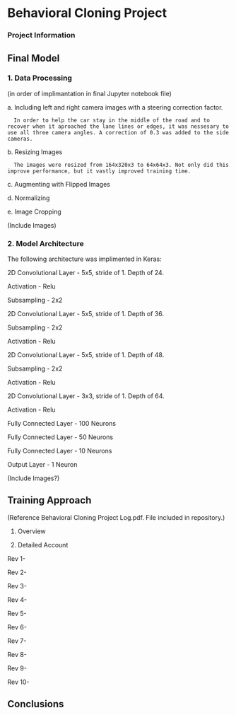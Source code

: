 # Behavioral Cloning Project
### Project Information

## Final Model
### 1. Data Processing 

(in order of implimantation in final Jupyter notebook file)
  
  a. Including left and right camera images with a steering correction factor.
  
      In order to help the car stay in the middle of the road and to recover when it aproached the lane lines or edges, it was nessesary to use all three camera angles. A correction of 0.3 was added to the side cameras. 
  
  b. Resizing Images
  
      The images were resized from 164x320x3 to 64x64x3. Not only did this improve performance, but it vastly improved training time. 
  
  c. Augmenting with Flipped Images
  
  d. Normalizing 
  
  e. Image Cropping
  
(Include Images)

### 2. Model Architecture
The following architecture was implimented in Keras:

2D Convolutional Layer - 5x5, stride of 1. Depth of 24.

Activation - Relu

Subsampling - 2x2

2D Convolutional Layer - 5x5, stride of 1. Depth of 36.

Subsampling - 2x2

Activation - Relu

2D Convolutional Layer - 5x5, stride of 1. Depth of 48.

Subsampling - 2x2

Activation - Relu

2D Convolutional Layer - 3x3, stride of 1. Depth of 64.

Activation - Relu

Fully Connected Layer - 100 Neurons

Fully Connected Layer - 50 Neurons

Fully Connected Layer - 10 Neurons

Output Layer - 1 Neuron

(Include Images?)


## Training Approach
(Reference Behavioral Cloning Project Log.pdf. File included in repository.)
1. Overview

2. Detailed Account

Rev 1-

Rev 2-

Rev 3-

Rev 4-

Rev 5-

Rev 6-

Rev 7-

Rev 8-

Rev 9-

Rev 10-

## Conclusions


